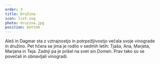 ```yaml
---
order: 3
title: Družina
icon: list.svg
photo: druzina.jpg
position: bottom
---
```


Aleš in Dagmar sta z vztrajnostjo in potrpežljivostjo  večala svoje vinograde in družino. Pet hčera se jima je rodilo v sedmih letih: Tjaša, Ana, Marjeta, Marjana in Teja. Zadnji pa je prišel na svet sin Domen. Prav tako so se povečali in obnavljali vinogradi.